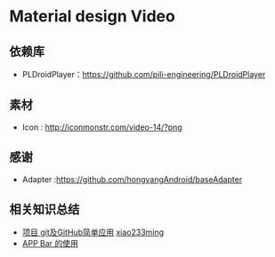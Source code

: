 # Material design Video

## 依赖库
- PLDroidPlayer：https://github.com/pili-engineering/PLDroidPlayer

## 素材
- Icon : http://iconmonstr.com/video-14/?png

## 感谢
- Adapter :https://github.com/hongyangAndroid/baseAdapter

## 相关知识总结

- [项目 git及GitHub简单应用](http://www.jianshu.com/p/3113cf8d794e) [xiao233ming](https://github.com/xiao233ming)
- [APP Bar 的使用](http://artharyoung.github.io/2016/06/16/2016-6-16/)
